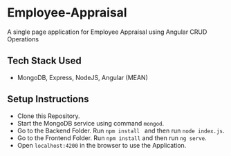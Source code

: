 # Employee-Appraisal
A single page application for Employee Appraisal using Angular CRUD Operations

## Tech Stack Used
- MongoDB, Express, NodeJS, Angular (MEAN)

## Setup Instructions
- Clone this Repository.
- Start the MongoDB service using command ```mongod```.
- Go to the Backend Folder. Run ```npm install ``` and then run ```node index.js```.
- Go to the Frontend Folder. Run ```npm install``` and then run ```ng serve```.
- Open ```localhost:4200``` in the browser to use the Application.
